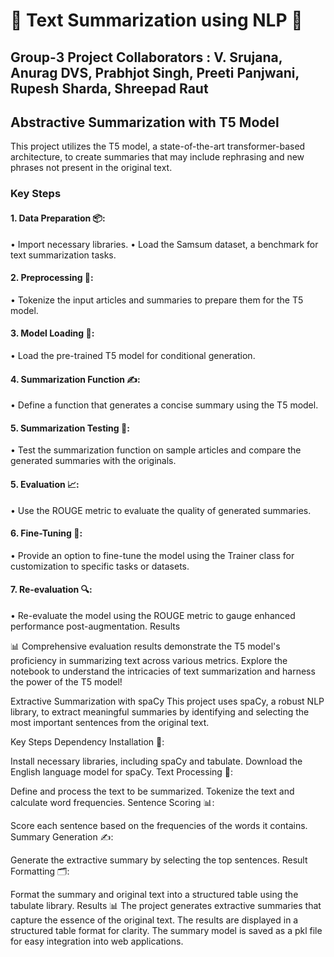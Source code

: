# 🌟 Text Summarization using NLP 🌟

## Group-3 Project Collaborators : V. Srujana, Anurag DVS, Prabhjot Singh, Preeti Panjwani, Rupesh Sharda, Shreepad Raut 

## Abstractive Summarization with T5 Model
This project utilizes the T5 model, a state-of-the-art transformer-based architecture, to create summaries that may include rephrasing and new phrases not present in the original text.

### Key Steps
#### 1. Data Preparation 📦:

   • Import necessary libraries.
   • Load the Samsum dataset, a benchmark for text summarization tasks.
   
#### 2. Preprocessing 🔄:

   • Tokenize the input articles and summaries to prepare them for the T5 model.
    
#### 3. Model Loading 🚀:

   • Load the pre-trained T5 model for conditional generation.

#### 4. Summarization Function ✍️:

   • Define a function that generates a concise summary using the T5 model.

#### 5. Summarization Testing 🧪:

   • Test the summarization function on sample articles and compare the generated summaries with the originals.

#### 5. Evaluation 📈:

   • Use the ROUGE metric to evaluate the quality of generated summaries.

#### 6. Fine-Tuning 🔧:

   • Provide an option to fine-tune the model using the Trainer class for customization to specific tasks or datasets.

#### 7. Re-evaluation 🔍:

   • Re-evaluate the model using the ROUGE metric to gauge enhanced performance post-augmentation.
Results

📊 Comprehensive evaluation results demonstrate the T5 model's proficiency in summarizing text across various metrics. Explore the notebook to understand the intricacies of text summarization and harness the power of the T5 model!

Extractive Summarization with spaCy
This project uses spaCy, a robust NLP library, to extract meaningful summaries by identifying and selecting the most important sentences from the original text.

Key Steps
Dependency Installation 🔧:

Install necessary libraries, including spaCy and tabulate.
Download the English language model for spaCy.
Text Processing 🔄:

Define and process the text to be summarized.
Tokenize the text and calculate word frequencies.
Sentence Scoring 📊:

Score each sentence based on the frequencies of the words it contains.
Summary Generation ✍️:

Generate the extractive summary by selecting the top sentences.
Result Formatting 🗂️:

Format the summary and original text into a structured table using the tabulate library.
Results
📊 The project generates extractive summaries that capture the essence of the original text. The results are displayed in a structured table format for clarity. The summary model is saved as a pkl file for easy integration into web applications.


